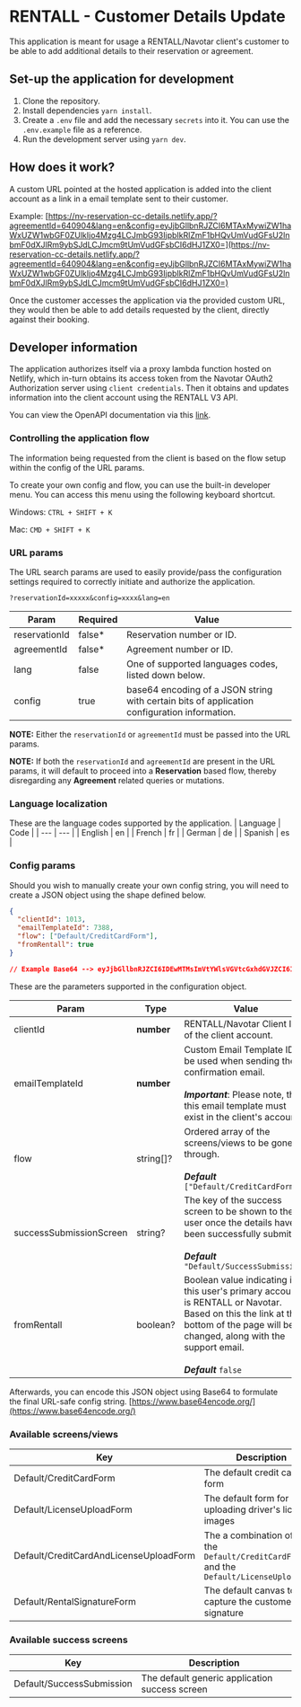 # RENTALL - Customer Details Update

This application is meant for usage a RENTALL/Navotar client's customer to be able to add additional details to their reservation or agreement.

## Set-up the application for development

1. Clone the repository.
2. Install dependencies `yarn install`.
3. Create a `.env` file and add the necessary `secrets` into it. You can use the `.env.example` file as a reference.
4. Run the development server using `yarn dev`.

## How does it work?

A custom URL pointed at the hosted application is added into the client account as a link in a email template sent to their customer.

Example: [https://nv-reservation-cc-details.netlify.app/?agreementId=640904&lang=en&config=eyJjbGllbnRJZCI6MTAxMywiZW1haWxUZW1wbGF0ZUlkIjo4Mzg4LCJmbG93IjpbIkRlZmF1bHQvUmVudGFsU2lnbmF0dXJlRm9ybSJdLCJmcm9tUmVudGFsbCI6dHJ1ZX0=](https://nv-reservation-cc-details.netlify.app/?agreementId=640904&lang=en&config=eyJjbGllbnRJZCI6MTAxMywiZW1haWxUZW1wbGF0ZUlkIjo4Mzg4LCJmbG93IjpbIkRlZmF1bHQvUmVudGFsU2lnbmF0dXJlRm9ybSJdLCJmcm9tUmVudGFsbCI6dHJ1ZX0=)

Once the customer accesses the application via the provided custom URL, they would then be able to add details requested by the client, directly against their booking.

## Developer information

The application authorizes itself via a proxy lambda function hosted on Netlify, which in-turn obtains its access token from the Navotar OAuth2 Authorization server using `client credentials`. Then it obtains and updates information into the client account using the RENTALL V3 API.

You can view the OpenAPI documentation via this [link](https://api.apprentall.com/docs).

### Controlling the application flow

The information being requested from the client is based on the flow setup within the config of the URL params.

To create your own config and flow, you can use the built-in developer menu. You can access this menu using the following keyboard shortcut.

Windows: `CTRL + SHIFT + K`

Mac: `CMD + SHIFT + K`

### URL params

The URL search params are used to easily provide/pass the configuration settings required to correctly initiate and authorize the application.

```
?reservationId=xxxxx&config=xxxx&lang=en
```

| Param         | Required | Value                                                                                        |
| ------------- | -------- | -------------------------------------------------------------------------------------------- |
| reservationId | false\*  | Reservation number or ID.                                                                    |
| agreementId   | false\*  | Agreement number or ID.                                                                      |
| lang          | false    | One of supported languages codes, listed down below.                                         |
| config        | true     | base64 encoding of a JSON string with certain bits of application configuration information. |

**NOTE:** Either the `reservationId` or `agreementId` must be passed into the URL params.

**NOTE:** If both the `reservationId` and `agreementId` are present in the URL params, it will default to proceed into a **Reservation** based flow, thereby disregarding any **Agreement** related queries or mutations.

### Language localization

These are the language codes supported by the application.
| Language | Code |
| --- | --- |
| English | en |
| French | fr |
| German | de |
| Spanish | es |

### Config params

Should you wish to manually create your own config string, you will need to create a JSON object using the shape defined below.

```json
{
  "clientId": 1013,
  "emailTemplateId": 7388,
  "flow": ["Default/CreditCardForm"],
  "fromRentall": true
}

// Example Base64 --> eyJjbGllbnRJZCI6IDEwMTMsImVtYWlsVGVtcGxhdGVJZCI6IDczODgsImZsb3ciOiBbIkRlZmF1bHQvQ3JlZGl0Q2FyZEZvcm0iXX0=
```

These are the parameters supported in the configuration object.

| Param                   | Type       | Value                                                                                                                                                                                                             |
| ----------------------- | ---------- | ----------------------------------------------------------------------------------------------------------------------------------------------------------------------------------------------------------------- |
| clientId                | **number** | RENTALL/Navotar Client ID of the client account.                                                                                                                                                                  |
| emailTemplateId         | **number** | Custom Email Template ID to be used when sending the confirmation email.<br /><br /> **_Important_**: Please note, that this email template must exist in the client's account.                                   |
| flow                    | string[]?  | Ordered array of the screens/views to be gone through. <br /><br /> **_Default_** `["Default/CreditCardForm"]`                                                                                                    |
| successSubmissionScreen | string?    | The key of the success screen to be shown to the user once the details have been successfully submitted <br /><br /> **_Default_** `"Default/SuccessSubmission"`                                                  |
| fromRentall             | boolean?   | Boolean value indicating if this user's primary account is RENTALL or Navotar. Based on this the link at the bottom of the page will be changed, along with the support email. <br /><br /> **_Default_** `false` |

Afterwards, you can encode this JSON object using Base64 to formulate the final URL-safe config string. [https://www.base64encode.org/](https://www.base64encode.org/)

### Available screens/views

| Key                                    | Description                                                                                |
| -------------------------------------- | ------------------------------------------------------------------------------------------ |
| Default/CreditCardForm                 | The default credit card form                                                               |
| Default/LicenseUploadForm              | The default form for uploading driver's license images                                     |
| Default/CreditCardAndLicenseUploadForm | The a combination of both the `Default/CreditCardForm` and the `Default/LicenseUploadForm` |
| Default/RentalSignatureForm            | The default canvas to capture the customer's signature                                     |

### Available success screens

| Key                       | Description                                    |
| ------------------------- | ---------------------------------------------- |
| Default/SuccessSubmission | The default generic application success screen |
